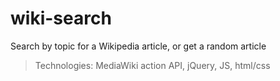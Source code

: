 # wiki-search
Search by topic for a Wikipedia article, or get a random article

>Technologies: MediaWiki action API, jQuery, JS, html/css
